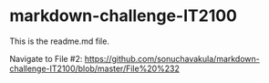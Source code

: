 # markdown-challenge-IT2100

This is the readme.md file.

Navigate to File #2: https://github.com/sonuchavakula/markdown-challenge-IT2100/blob/master/File%20%232
